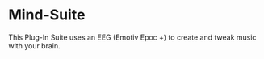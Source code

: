 # Mind-Suite
This Plug-In Suite uses an EEG (Emotiv Epoc +) to create and tweak music with your brain.
